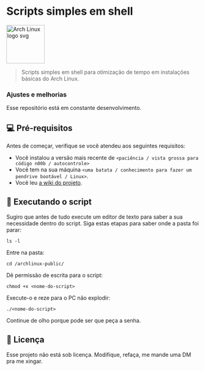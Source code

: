 # Scripts simples em shell

<img align="center" src="https://archlinux.org/static/logos/archlinux-logo-dark-scalable.518881f04ca9.svg" alt="Arch Linux logo svg" height="100">

> Scripts simples em shell para otimização de tempo em instalações básicas do Arch Linux.

### Ajustes e melhorias

Esse repositório está em constante desenvolvimento.

## 💻 Pré-requisitos

Antes de começar, verifique se você atendeu aos seguintes requisitos:

- Você instalou a versão mais recente de `<paciência / vista grossa para código n00b / autocontrole>`
- Você tem na sua máquina `<uma batata / conhecimento para fazer um pendrive bootável / Linux>`.
- Você leu <a href="https://wiki.archlinux.org/title/Installation_guide" target="blank">a wiki do projeto</a>.

## 🚀 Executando o script

Sugiro que antes de tudo execute um editor de texto para saber a sua necessidade dentro do script. Siga estas etapas para saber onde a pasta foi parar:

```
ls -l
```

Entre na pasta:

```
cd /archlinux-public/
```

Dê permissão de escrita para o script:

```
chmod +x <nome-do-script>
```

Execute-o e reze para o PC não explodir:

```
./<nome-do-script>
```

Continue de olho porque pode ser que peça a senha.

## 📝 Licença

Esse projeto não está sob licença. Modifique, refaça, me mande uma DM pra me xingar.
